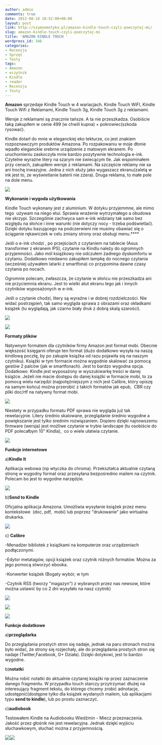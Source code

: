 ```yaml
---
author: admin
comments: true
date: 2012-08-18 18:52:00+00:00
layout: post
link: http://szymonmotyka.pl/amazon-kindle-touch-czyli-poeczytaj-mi/
slug: amazon-kindle-touch-czyli-poeczytaj-mi
title: 'AMAZON KINDLE TOUCH '
wordpress_id: 346
categories:
- Recenzja
- Sprzęt
- Testy
tags:
- Amazon
- eczytnik
- Kindle
- reader
- Recenzja
- Testy
---
```


**Amazon** sprzedaje Kindle Touch w 4 wariacjach. Kindle Touch WiFI, Kindle Touch Wifi z Reklamami, Kindle Touch 3g, Kindle Touch 3g z reklamami.

Wersje z reklamami są znacznie tańsze. A ta nie przeszkadza. Osobiście taką zakupiłem w cenie 499 (w chwili kupna) + pokrowiec(szkoda rysować).

Kindle dotarł do mnie w eleganckiej eko tekturze, co jest znakiem rozpoznawczym produktów Amazona. Po rozpakowaniu w moje dłonie wpadło eleganckie srebrne urządzenie z matowym ekranem. Po uruchomieniu zaskoczyła mnie bardzo pozytywnie technologia e-ink. Czytelne wyraźne litery na szarym nie świecącym tle. Jak wspominałem przy cenach, zakupiłem wersje z reklamami. Na szczęście reklamy nie sa ani trochę inwazyjne. Jedna z nich służy jako wygaszacz ekranu(zaletą w ink jest to, ze wyświetlanie baterii nie zżera). Druga reklama, to małe pole na dole menu.

<!-- more -->


![](http://szymonmotyka.pl/wp-content/uploads/2012/08/IMG_20120618_195529-kopia-229x300.jpg)


**Wykonanie i wygoda użytkowania**

Kindle Touch wykonany jest z aluminium. W dotyku przyjemmne, ale mimo tego  używam na niego etui. Sprawia wrażenie wytrzymałego a obudowa nie skrzypi. Szczególnie zachwyca sam e-ink widziany tak samo bez względu na słońce i inne warunki (nie dotyczy nocy - trzeba podświetlać). Dzięki dotyku bazującego na podczerwieni nie musimy obawiać się o ściąganie rękawiczek w celu zmiany strony oraz obsługi menu.****

Jeśli o e-ink chodzi , po przejściach z czytaniem na tablecie (Asus transformer z ekranem IPS), czytanie na Kindlu należy do ogromnych przyjemności. Jako mól książkowy nie odczułem żadnego dyskomfortu w czytaniu. Dodatkowo niedawno zakupiłem lampkę do nocnego czytania (wcześniej używałem latarki z smartfona) co przypomina dawne czasy czytania po nocach.

Ogromnie polecam, zwłaszcza, że czytanie w słońcu nie przeszkadza ani nie przyciemnia ekranu. Jest to wielki atut ekranu tego jak i innych czytników wyposażonych w e-ink.

Jeśli o czytanie chodzi, litery są wyraźne i w dobrej rozdzielczości. Nie widać postrzępień, tak samo wygląda sprawa z obrazami oraz okładkami książek (tu wyglądają, jak czarno biały druk z dobrą skalą szarości).

[![](http://szymonmotyka.pl/wp-content/uploads/2012/08/DSCN1050-kopia-300x189.jpg)](http://szymonmotyka.pl/wp-content/uploads/2012/08/DSCN1050-kopia.jpg)






[![](http://szymonmotyka.pl/wp-content/uploads/2012/08/DSCN1049-kopia-300x300.jpg)](http://szymonmotyka.pl/wp-content/uploads/2012/08/DSCN1049-kopia.jpg)




**Formaty plików**

Natywnym formatem dla czytników firmy Amazon jest format mobi. Obecnie większość księgarni oferuje ten format (dużo dodatkowo wysyła na naszą kindlową pocztę, by po zakupie książka od razu pojawiła się na naszym czytniku). Książki w tym formacie można wygodnie skalować za pomocą gestów 2 palców (jak w smartfonach). Jest to bardzo wygodna opcja. Dodatkowo  Kindle jest wyposażony w wyszukiwarkę treści w danej książce. Jeżeli nie macie dostępu do danej książki w formacie mobi, to za pomocą wielu narzędzi (najpotężniejszym z nich jest Calibre, który opiszę na samym końcu) można przerobić z takich formatów jak epub,  CBR czy pliki doc/rtf na natywny format mobi.

[![](http://szymonmotyka.pl/wp-content/uploads/2012/08/DSCN1052-kopia-300x225.jpg)](http://szymonmotyka.pl/wp-content/uploads/2012/08/DSCN1052-kopia.jpg)

Niestety w przypadku formatu PDF sprawa nie wygląda już tak rewelacyjnie. Litery średnio skalowane, przeglądanie średnio wygodne a powiększanie jest tylko średnim rozwiązaniem. Dopiero dzięki najnowszemu firmware (wersja) jest możliwe czytanie w trybie landscape (tu osobiście do PDF polecałbym 10" Kindla),  co o wiele ułatwia czytanie.

[![](http://szymonmotyka.pl/wp-content/uploads/2012/08/IMG_20120720_220520-kopia-225x300.jpg)](http://szymonmotyka.pl/wp-content/uploads/2012/08/IMG_20120720_220520-kopia.jpg)

[
](http://szymonmotyka.pl/wp-content/uploads/2012/08/IMG_20120613_091102-kopia.jpg)

**Funkcje internetowe**

a)**Kindle It**

Aplikacja webowa (np wtyczka do chroma). Przekształca aktualnie czytaną stronę w wygodny format oraz przesyłana bezpośrednio mailem na czytnik. Polecam bo jest to wygodne narzędzie.

![](http://szymonmotyka.pl/wp-content/uploads/2012/08/Capture-300x201.png)

b)**Send to Kindle**

Oficjalna aplikacja Amazona. Umożliwia wysyłanie książek przez menu kontekstowe  (doc, pdf,  mobi) lub poprzez "drukowanie" jako wirtualna drukarka.

[![](http://szymonmotyka.pl/wp-content/uploads/2012/08/Capture2-295x300.png)](http://szymonmotyka.pl/wp-content/uploads/2012/08/Capture2.png)

c) **Calibre**

-Menadżer bibliotek z książkami na komputerze oraz urządzeniach podłączonymi.

-Edytor metatagów, opcji książek oraz czytnik różnych formatów. Można za jego pomocą stworzyć ebooka.

-Konwerter książek (Bogaty wybór, w tym

-Czytnik RSS (tworzy "magazyn") z wybranych przez nas newsow, które można ustawić by co 2 dni wysyłało na nasz czytnik)


[![](http://szymonmotyka.pl/wp-content/uploads/2012/08/Capture3-300x228.png)](http://szymonmotyka.pl/wp-content/uploads/2012/08/Capture3.png)




[![](http://szymonmotyka.pl/wp-content/uploads/2012/08/IMG_20120613_091102-kopia-224x300.jpg)](http://szymonmotyka.pl/wp-content/uploads/2012/08/IMG_20120613_091102-kopia.jpg)




[
![](http://szymonmotyka.pl/wp-content/uploads/2012/08/C360_2012-07-30-10-56-56-kopia-241x300.jpg)](http://szymonmotyka.pl/wp-content/uploads/2012/08/C360_2012-07-30-10-56-56-kopia.jpg)


**Funkcje dodatkowe**

a)**przeglądarka**

Do przeglądania prostych stron się nadaje, jednak na paru stronach można było widać, że strony się rozjechały, ale do przeglądania prostych stron się nadaje (Twitter,Facebook, G+ Działa). Dzięki dotykowi, jest to bardzo wygodne.

b)**notatki**

Można robić notatki do aktualnie czytanej książki np przez zaznaczenie danego fragmentu. W przypadku touch starczy przytrzymać dłużej na interesujący fragment tekstu, do którego chcemy zrobić adnotacje, udostępnić(dostępne tylko dla książek wysłanych mailem, lub aplikacjami typu **send to kindle**), lub po prostu zaznaczyć.

c)**audiobook**

Testowałem Kindle na Audiobooku Wiedźmin - Miecz przeznaczenia. Jakość przez głośnik nie jest rewelacyjna. Jednak dzięki wyjściu słuchawkowym, słuchać można z przyjemnością.

![](http://szymonmotyka.pl/wp-includes/js/tinymce/plugins/wpgallery/img/t.gif)![](http://szymonmotyka.pl/wp-includes/js/tinymce/plugins/wpgallery/img/t.gif)[
](http://szymonmotyka.pl/wp-content/uploads/2012/08/C360_2012-07-30-10-56-56-kopia.jpg)
